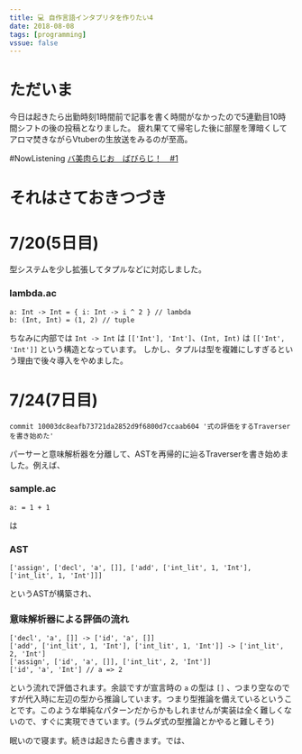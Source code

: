 ```yaml
---
title: 💻 自作言語インタプリタを作りたい4
date: 2018-08-08
tags: [programming]
vssue: false
---
```


# ただいま
今日は起きたら出勤時刻1時間前で記事を書く時間がなかったので5連勤目10時間シフトの後の投稿となりました。
疲れ果てて帰宅した後に部屋を薄暗くしてアロマ焚きながらVtuberの生放送をみるのが至高。


\#NowListening [バ美肉らじお　ばびらじ！　#1](https://youtu.be/TXDdewgf3Eo)


# それはさておきつづき

# 7/20(5日目)
型システムを少し拡張してタプルなどに対応しました。

### lambda.ac
```
a: Int -> Int = { i: Int -> i ^ 2 } // lambda
b: (Int, Int) = (1, 2) // tuple
```

ちなみに内部では `Int -> Int` は `[['Int'], 'Int']`、`(Int, Int)` は `[['Int', 'Int']]` という構造となっています。
しかし、タプルは型を複雑にしすぎるという理由で後々導入をやめました。

# 7/24(7日目)
```
commit 10003dc8eafb73721da2852d9f6800d7ccaab604 '式の評価をするTraverserを書き始めた'
```

パーサーと意味解析器を分離して、ASTを再帰的に辿るTraverserを書き始めました。例えば、

### sample.ac
```
a: = 1 + 1
```

は

### AST
```
['assign', ['decl', 'a', []], ['add', ['int_lit', 1, 'Int'], ['int_lit', 1, 'Int']]]
```

というASTが構築され、

### 意味解析器による評価の流れ
```
['decl', 'a', []] -> ['id', 'a', []]
['add', ['int_lit', 1, 'Int'], ['int_lit', 1, 'Int']] -> ['int_lit', 2, 'Int']
['assign', ['id', 'a', []], ['int_lit', 2, 'Int']]
['id', 'a', 'Int'] // a => 2
```

という流れで評価されます。余談ですが宣言時の `a` の型は `[]` 、つまり空なのですが代入時に左辺の型から推論しています。つまり型推論を備えているということです。このような単純なパターンだからかもしれませんが実装は全く難しくないので、すぐに実現できています。(ラムダ式の型推論とかやると難しそう)


眠いので寝ます。続きは起きたら書きます。では、